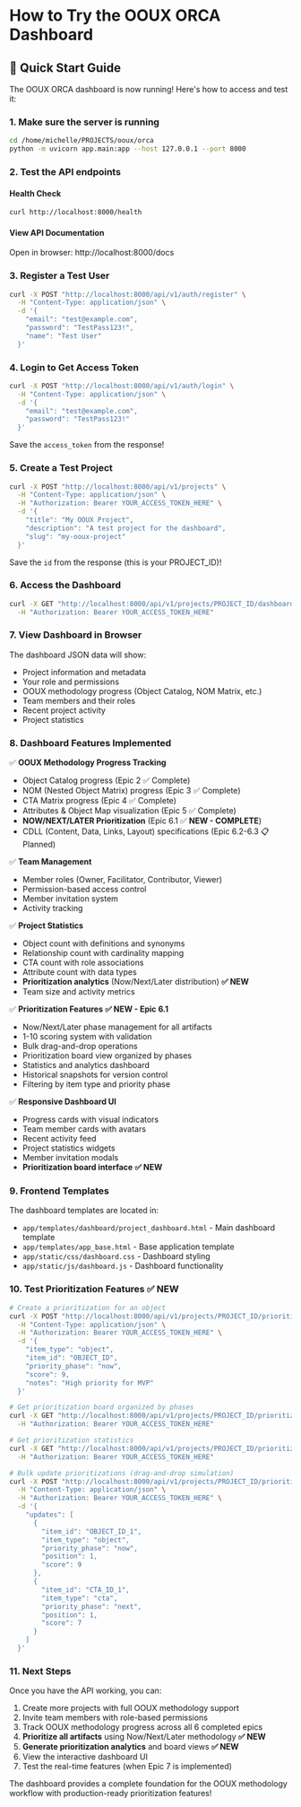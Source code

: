 # How to Try the OOUX ORCA Dashboard

## 🚀 Quick Start Guide

The OOUX ORCA dashboard is now running! Here's how to access and test it:

### 1. Make sure the server is running
```bash
cd /home/michelle/PROJECTS/ooux/orca
python -m uvicorn app.main:app --host 127.0.0.1 --port 8000
```

### 2. Test the API endpoints

#### Health Check
```bash
curl http://localhost:8000/health
```

#### View API Documentation
Open in browser: http://localhost:8000/docs

### 3. Register a Test User
```bash
curl -X POST "http://localhost:8000/api/v1/auth/register" \
  -H "Content-Type: application/json" \
  -d '{
    "email": "test@example.com",
    "password": "TestPass123!",
    "name": "Test User"
  }'
```

### 4. Login to Get Access Token
```bash
curl -X POST "http://localhost:8000/api/v1/auth/login" \
  -H "Content-Type: application/json" \
  -d '{
    "email": "test@example.com", 
    "password": "TestPass123!"
  }'
```

Save the `access_token` from the response!

### 5. Create a Test Project
```bash
curl -X POST "http://localhost:8000/api/v1/projects" \
  -H "Content-Type: application/json" \
  -H "Authorization: Bearer YOUR_ACCESS_TOKEN_HERE" \
  -d '{
    "title": "My OOUX Project",
    "description": "A test project for the dashboard",
    "slug": "my-ooux-project"
  }'
```

Save the `id` from the response (this is your PROJECT_ID)!

### 6. Access the Dashboard
```bash
curl -X GET "http://localhost:8000/api/v1/projects/PROJECT_ID/dashboard" \
  -H "Authorization: Bearer YOUR_ACCESS_TOKEN_HERE"
```

### 7. View Dashboard in Browser

The dashboard JSON data will show:
- Project information and metadata
- Your role and permissions
- OOUX methodology progress (Object Catalog, NOM Matrix, etc.)
- Team members and their roles
- Recent project activity
- Project statistics

### 8. Dashboard Features Implemented

✅ **OOUX Methodology Progress Tracking**
- Object Catalog progress (Epic 2 ✅ Complete)
- NOM (Nested Object Matrix) progress (Epic 3 ✅ Complete)
- CTA Matrix progress (Epic 4 ✅ Complete)  
- Attributes & Object Map visualization (Epic 5 ✅ Complete)
- **NOW/NEXT/LATER Prioritization** (Epic 6.1 ✅ **NEW - COMPLETE**)
- CDLL (Content, Data, Links, Layout) specifications (Epic 6.2-6.3 📋 Planned)

✅ **Team Management**
- Member roles (Owner, Facilitator, Contributor, Viewer)
- Permission-based access control
- Member invitation system
- Activity tracking

✅ **Project Statistics**
- Object count with definitions and synonyms
- Relationship count with cardinality mapping
- CTA count with role associations
- Attribute count with data types
- **Prioritization analytics** (Now/Next/Later distribution) **✅ NEW**
- Team size and activity metrics

✅ **Prioritization Features** **✅ NEW - Epic 6.1**
- Now/Next/Later phase management for all artifacts
- 1-10 scoring system with validation
- Bulk drag-and-drop operations
- Prioritization board view organized by phases
- Statistics and analytics dashboard
- Historical snapshots for version control
- Filtering by item type and priority phase

✅ **Responsive Dashboard UI**
- Progress cards with visual indicators
- Team member cards with avatars
- Recent activity feed
- Project statistics widgets
- Member invitation modals
- **Prioritization board interface** **✅ NEW**

### 9. Frontend Templates

The dashboard templates are located in:
- `app/templates/dashboard/project_dashboard.html` - Main dashboard template
- `app/templates/app_base.html` - Base application template
- `app/static/css/dashboard.css` - Dashboard styling
- `app/static/js/dashboard.js` - Dashboard functionality

### 10. Test Prioritization Features **✅ NEW**

```bash
# Create a prioritization for an object
curl -X POST "http://localhost:8000/api/v1/projects/PROJECT_ID/prioritizations" \
  -H "Content-Type: application/json" \
  -H "Authorization: Bearer YOUR_ACCESS_TOKEN_HERE" \
  -d '{
    "item_type": "object",
    "item_id": "OBJECT_ID",
    "priority_phase": "now",
    "score": 9,
    "notes": "High priority for MVP"
  }'

# Get prioritization board organized by phases
curl -X GET "http://localhost:8000/api/v1/projects/PROJECT_ID/prioritizations/board" \
  -H "Authorization: Bearer YOUR_ACCESS_TOKEN_HERE"

# Get prioritization statistics
curl -X GET "http://localhost:8000/api/v1/projects/PROJECT_ID/prioritizations/stats" \
  -H "Authorization: Bearer YOUR_ACCESS_TOKEN_HERE"

# Bulk update prioritizations (drag-and-drop simulation)
curl -X POST "http://localhost:8000/api/v1/projects/PROJECT_ID/prioritizations/bulk-update" \
  -H "Content-Type: application/json" \
  -H "Authorization: Bearer YOUR_ACCESS_TOKEN_HERE" \
  -d '{
    "updates": [
      {
        "item_id": "OBJECT_ID_1",
        "item_type": "object",
        "priority_phase": "now",
        "position": 1,
        "score": 9
      },
      {
        "item_id": "CTA_ID_1",
        "item_type": "cta",
        "priority_phase": "next",
        "position": 1,
        "score": 7
      }
    ]
  }'
```

### 11. Next Steps

Once you have the API working, you can:
1. Create more projects with full OOUX methodology support
2. Invite team members with role-based permissions
3. Track OOUX methodology progress across all 6 completed epics
4. **Prioritize all artifacts** using Now/Next/Later methodology **✅ NEW**
5. **Generate prioritization analytics** and board views **✅ NEW**
6. View the interactive dashboard UI
7. Test the real-time features (when Epic 7 is implemented)

The dashboard provides a complete foundation for the OOUX methodology workflow with production-ready prioritization features!
